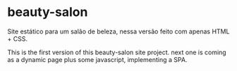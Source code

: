 # beauty-salon
Site estático para um salão de beleza, nessa versão feito com apenas HTML + CSS. 

This is the first version of this beauty-salon site project. next one is coming as a dynamic page plus some javascript, implementing a SPA.
